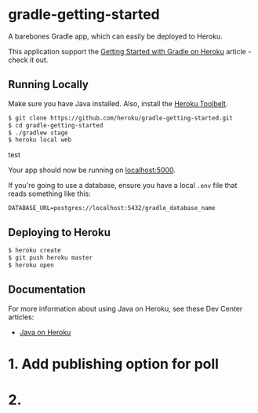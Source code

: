 # gradle-getting-started

A barebones Gradle app, which can easily be deployed to Heroku.

This application support the [Getting Started with Gradle on Heroku](https://devcenter.heroku.com/articles/getting-started-with-gradle-on-heroku) article - check it out.

## Running Locally

Make sure you have Java installed.  Also, install the [Heroku Toolbelt](https://toolbelt.heroku.com/).

```sh
$ git clone https://github.com/heroku/gradle-getting-started.git
$ cd gradle-getting-started
$ ./gradlew stage
$ heroku local web
```

test

Your app should now be running on [localhost:5000](http://localhost:5000/).

If you're going to use a database, ensure you have a local `.env` file that reads something like this:

```
DATABASE_URL=postgres://localhost:5432/gradle_database_name
```

## Deploying to Heroku

```sh
$ heroku create
$ git push heroku master
$ heroku open
```

## Documentation

For more information about using Java on Heroku, see these Dev Center articles:

- [Java on Heroku](https://devcenter.heroku.com/categories/java)



# 1. Add publishing option for poll
# 2. 